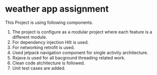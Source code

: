 # weather app assignment

This Project is using following components.

1) The project is configure as a modular project where each feature is a different module.
2) For dependency injection Hilt is used.
3) For networking retrofit is used.
4) Used jetpack navigation component for single activity architecture.
5) Rxjava is used for all bacground threading related work.
6) Clean code atchitecture is followed.
7) Unit test cases are added.
